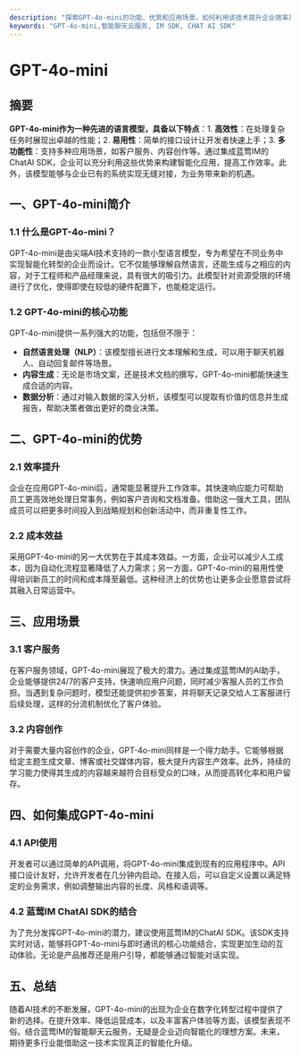 ```yaml
---
description: "探索GPT-4o-mini的功能、优势和应用场景，如何利用该技术提升企业效率及产品性能。"
keywords: "GPT-4o-mini,智能聊天云服务, IM SDK, CHAT AI SDK"
---
```

# GPT-4o-mini

## 摘要
**GPT-4o-mini作为一种先进的语言模型，具备以下特点**：1. **高效性**：在处理复杂任务时展现出卓越的性能；2. **易用性**：简单的接口设计让开发者快速上手；3. **多功能性**：支持多种应用场景，如客户服务、内容创作等。通过集成蓝莺IM的ChatAI SDK，企业可以充分利用这些优势来构建智能化应用，提高工作效率。此外，该模型能够与企业已有的系统实现无缝对接，为业务带来新的机遇。

## 一、GPT-4o-mini简介

### 1.1 什么是GPT-4o-mini？
GPT-4o-mini是由尖端AI技术支持的一款小型语言模型，专为希望在不同业务中实现智能化转型的企业而设计。它不仅能够理解自然语言，还能生成与之相应的内容，对于工程师和产品经理来说，具有很大的吸引力。此模型针对资源受限的环境进行了优化，使得即使在较低的硬件配置下，也能稳定运行。

### 1.2 GPT-4o-mini的核心功能
GPT-4o-mini提供一系列强大的功能，包括但不限于：
- **自然语言处理（NLP）**：该模型擅长进行文本理解和生成，可以用于聊天机器人、自动回复邮件等场景。
- **内容生成**：无论是市场文案，还是技术文档的撰写，GPT-4o-mini都能快速生成合适的内容。
- **数据分析**：通过对输入数据的深入分析，该模型可以提取有价值的信息并生成报告，帮助决策者做出更好的商业决策。

## 二、GPT-4o-mini的优势

### 2.1 效率提升
企业在应用GPT-4o-mini后，通常能显著提升工作效率。其快速响应能力可帮助员工更高效地处理日常事务，例如客户咨询和文档准备。借助这一强大工具，团队成员可以把更多时间投入到战略规划和创新活动中，而非重复性工作。

### 2.2 成本效益
采用GPT-4o-mini的另一大优势在于其成本效益。一方面，企业可以减少人工成本，因为自动化流程显著降低了人力需求；另一方面，GPT-4o-mini的易用性使得培训新员工的时间和成本降至最低。这种经济上的优势也让更多企业愿意尝试将其融入日常运营中。

## 三、应用场景

### 3.1 客户服务
在客户服务领域，GPT-4o-mini展现了极大的潜力。通过集成蓝莺IM的AI助手，企业能够提供24/7的客户支持，快速响应用户问题，同时减少客服人员的工作负担。当遇到复杂问题时，模型还能提供初步答案，并将聊天记录交给人工客服进行后续处理，这样的分流机制优化了客户体验。

### 3.2 内容创作
对于需要大量内容创作的企业，GPT-4o-mini同样是一个得力助手。它能够根据给定主题生成文章、博客或社交媒体内容，极大提升内容生产效率。此外，持续的学习能力使得其生成的内容越来越符合目标受众的口味，从而提高转化率和用户留存。

## 四、如何集成GPT-4o-mini

### 4.1 API使用
开发者可以通过简单的API调用，将GPT-4o-mini集成到现有的应用程序中。API接口设计友好，允许开发者在几分钟内启动。在接入后，可以自定义设置以满足特定的业务需求，例如调整输出内容的长度、风格和语调等。

### 4.2 蓝莺IM ChatAI SDK的结合
为了充分发挥GPT-4o-mini的潜力，建议使用蓝莺IM的ChatAI SDK。该SDK支持实时对话，能够将GPT-4o-mini与即时通讯的核心功能结合，实现更加生动的互动体验。无论是产品推荐还是用户引导，都能够通过智能对话实现。

## 五、总结

随着AI技术的不断发展，GPT-4o-mini的出现为企业在数字化转型过程中提供了新的选择。在提升效率、降低运营成本，以及丰富客户体验等方面，该模型表现不俗。结合蓝莺IM的智能聊天云服务，无疑是企业迈向智能化的理想方案。未来，期待更多行业能借助这一技术实现真正的智能化升级。
